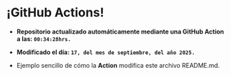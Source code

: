 # ¡GitHub Actions!
* **Repositorio actualizado automáticamente mediante una GitHub Action a las: `00:34:28hrs.`**
* **Modificado el día: `17, del mes de septiembre, del año 2025.`**

* Ejemplo sencillo de cómo la **Action** modifica este archivo README.md.
